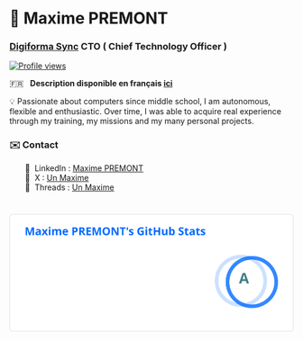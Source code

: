 # 👋 Maxime PREMONT
### [Digiforma Sync](https://www.digiforma.com/) CTO ( Chief Technology Officer )
<a href="https://github.com/MaximePremont">
    <img src="https://komarev.com/ghpvc/?username=MaximePremont&color=3643b5&style=flat" alt="Profile views" loading="lazy">
</a>

🇫🇷&nbsp;&nbsp;&nbsp;**Description disponible en français [ici](./README_FR.md)**

💡 Passionate about computers since middle school, I am autonomous, flexible and enthusiastic. Over time, I was able to acquire real experience through my training, my missions and my many personal projects.
### ✉️ Contact
&nbsp;&nbsp;&nbsp;&nbsp;&nbsp;&nbsp; 📌&nbsp; LinkedIn : [Maxime PREMONT](https://www.linkedin.com/in/maximepremont)  
&nbsp;&nbsp;&nbsp;&nbsp;&nbsp;&nbsp; 📌&nbsp; X : [Un Maxime](https://x.com/unmaxp_)  
&nbsp;&nbsp;&nbsp;&nbsp;&nbsp;&nbsp; 📌&nbsp; Threads : [Un Maxime](https://www.threads.net/@unmaxp_)
#
<a href="https://github.com/MaximePremont">
    <img src="./.github/assets/images/stats_en.svg" alt="Maxime PREMONT's GitHub stats" loading="lazy">
</a>